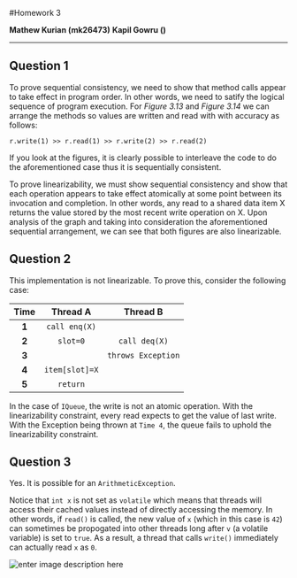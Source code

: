 
#Homework 3

**Mathew Kurian (mk26473)**
**Kapil Gowru ()**

-----
Question 1
----
To prove sequential consistency, we need to show that method calls appear to take effect in program order. In other words, we need to satify the logical sequence of program execution. For *Figure 3.13* and *Figure 3.14* we can arrange the methods so values are written and read with with accuracy as follows:

```
r.write(1) >> r.read(1) >> r.write(2) >> r.read(2)

```
If you look at the figures, it is clearly possible to interleave the code to do the aforementioned case thus it is sequentially consistent.

To prove linearizability, we must show sequential consistency and show that each operation appears to take effect atomically at some point between its invocation and completion. In other words, any read to a shared data item X returns the value stored by the most recent write operation on X. Upon analysis of the graph and taking into consideration the aforementioned sequential arrangement, we can see that both figures are also linearizable. 

Question 2
----
This implementation is not linearizable. To prove this, consider the following case:

| Time | Thread A | Thread B   |
| :-------: | :----: | :---: |
| **1** | `call enq(X)` |  |
| **2** | `slot=0`   |  `call deq(X)`   |
| **3** |     |  `throws Exception`  |
| **4** | `item[slot]=X`    |    |
| **5** | `return`    |    |

In the case of `IQueue`, the write is not an atomic operation. With the linearizability constraint, every read expects to get the value of last write. With the Exception being thrown at `Time 4`, the queue fails to uphold the linearizability constraint.

Question 3
----
Yes. It is possible for an `ArithmeticException`. 

Notice that `int x` is not set as `volatile` which means that threads will access their cached values instead of directly accessing the memory. In other words, if `read()` is called, the new value of `x` (which in this case is `42`) can sometimes be propogated into other threads long after `v` (a volatile variable) is set to `true`. As a result, a thread that calls `write()` immediately can actually read `x` as `0`.

![enter image description here](http://i.imgur.com/q3zDOrj.jpg)
